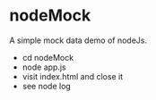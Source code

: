 # nodeMock
A simple mock data demo of nodeJs.

- cd nodeMock
- node app.js
- visit index.html and close it
- see node log
